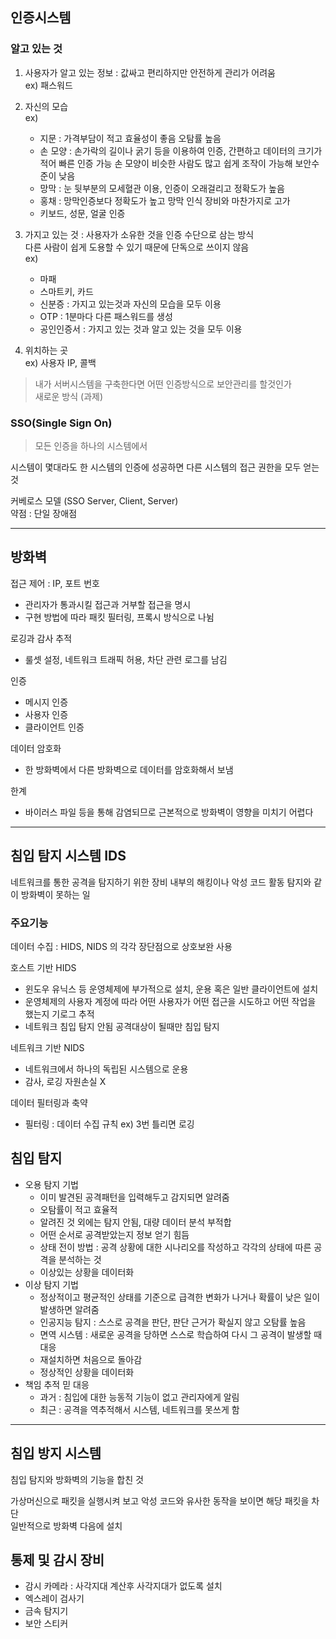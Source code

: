 ## 인증시스템

### 알고 있는 것

1. 사용자가 알고 있는 정보 : 값싸고 편리하지만 안전하게 관리가 어려움\
   ex) 패스워드

1. 자신의 모습 \
   ex)
   - 지문 : 가격부담이 적고 효율성이 좋음 오탐률 높음
   - 손 모양 : 손가락의 길이나 굵기 등을 이용하여 인증, 간편하고 데이터의 크기가 적어 빠른 인증 가능 손 모양이 비슷한 사람도 많고 쉽게 조작이 가능해 보안수준이 낮음
   - 망막 : 눈 뒷부분의 모세혈관 이용, 인증이 오래걸리고 정확도가 높음
   - 홍채 : 망막인증보다 정확도가 높고 망막 인식 장비와 마찬가지로 고가
   - 키보드, 성문, 얼굴 인증
1. 가지고 있는 것 : 사용자가 소유한 것을 인증 수단으로 삼는 방식\
   다른 사람이 쉽게 도용할 수 있기 때문에 단독으로 쓰이지 않음\
   ex)
   - 마패
   - 스마트키, 카드
   - 신분증 : 가지고 있는것과 자신의 모습을 모두 이용
   - OTP : 1분마다 다른 패스워드를 생성
   - 공인인증서 : 가지고 있는 것과 알고 있는 것을 모두 이용
1. 위치하는 곳\
   ex) 사용자 IP, 콜백

> 내가 서버시스템을 구축한다면 어떤 인증방식으로 보안관리를 할것인가\
> 새로운 방식 (과제)

### SSO(Single Sign On)

> 모든 인증을 하나의 시스템에서

시스템이 몇대라도 한 시스템의 인증에 성공하면 다른 시스템의 접근 권한을 모두 얻는 것

커베로스 모델 (SSO Server, Client, Server)\
약점 : 단일 장애점

---

## 방화벽

접근 제어 : IP, 포트 번호

- 관리자가 통과시킬 접근과 거부할 접근을 명시
- 구현 방법에 따라 패킷 필터링, 프록시 방식으로 나뉨

로깅과 감사 추적

- 룰셋 설정, 네트워크 트래픽 허용, 차단 관련 로그를 남김

인증

- 메시지 인증
- 사용자 인증
- 클라이언트 인증

데이터 암호화

- 한 방화벽에서 다른 방화벽으로 데이터를 암호화해서 보냄

한계

- 바이러스 파일 등을 통해 감염되므로 근본적으로 방화벽이 영향을 미치기 어렵다

---

## 침입 탐지 시스템 IDS

네트워크를 통한 공격을 탐지하기 위한 장비
내부의 해킹이나 악성 코드 활동 탐지와 같이 방화벽이 못하는 일

### 주요기능

데이터 수집 : HIDS, NIDS 의 각각 장단점으로 상호보완 사용

호스트 기반 HIDS

- 윈도우 유닉스 등 운영체제에 부가적으로 설치, 운용 혹은 일반 클라이언트에 설치
- 운영체제의 사용자 계정에 따라 어떤 사용자가 어떤 접근을 시도하고 어떤 작업을 했는지 기로그 추적
- 네트워크 침입 탐지 안됨 공격대상이 될때만 침입 탐지

네트워크 기반 NIDS

- 네트워크에서 하나의 독립된 시스템으로 운용
- 감사, 로깅 자원손실 X

데이터 필터링과 축약

- 필터링 : 데이터 수집 규칙 ex) 3번 틀리면 로깅

## 침입 탐지

- 오용 탐지 기법
  - 이미 발견된 공격패턴을 입력해두고 감지되면 알려줌
  - 오탐률이 적고 효율적
  - 알려진 것 외에는 탐지 안됨, 대량 데이터 분석 부적합
  - 어떤 순서로 공격받았는지 정보 얻기 힘듬
  - 상태 전이 방법 : 공격 상황에 대한 시나리오를 작성하고 각각의 상태에 따른 공격을 분석하는 것
  - 이상있는 상황을 데이터화
- 이상 탐지 기법
  - 정상적이고 평균적인 상태를 기준으로 급격한 변화가 나거나 확률이 낮은 일이 발생하면 알려줌
  - 인공지능 탐지 : 스스로 공격을 판단, 판단 근거가 확실지 않고 오탐률 높음
  - 면역 시스템 : 새로운 공격을 당하면 스스로 학습하여 다시 그 공격이 발생할 때 대응
  - 재설치하면 처음으로 돌아감
  - 정상적인 상황을 데이터화
- 책임 추적 믿 대응
  - 과거 : 침입에 대한 능동적 기능이 없고 관리자에게 알림
  - 최근 : 공격을 역추적해서 시스템, 네트워크를 못쓰게 함

---

## 침입 방지 시스템

침입 탐지와 방화벽의 기능을 합친 것

가상머신으로 패킷을 실행시켜 보고 악성 코드와 유사한 동작을 보이면 해당 패킷을 차단\
일반적으로 방화벽 다음에 설치

## 통제 및 감시 장비

- 감시 카메라 : 사각지대 계산후 사각지대가 없도록 설치
- 엑스레이 검사기
- 금속 탐지기
- 보안 스티커
